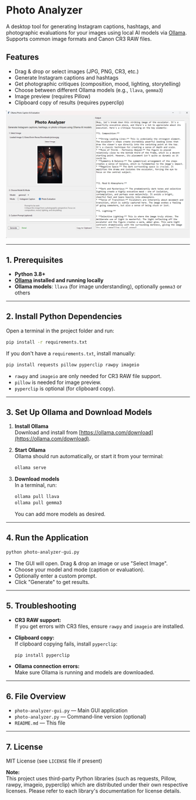 # Photo Analyzer

A desktop tool for generating Instagram captions, hashtags, and photographic evaluations for your images using local AI models via [Ollama](https://ollama.com/). Supports common image formats and Canon CR3 RAW files.

## Features

- Drag & drop or select images (JPG, PNG, CR3, etc.)
- Generate Instagram captions and hashtags
- Get photographic critiques (composition, mood, lighting, storytelling)
- Choose between different Ollama models (e.g., `llava`, `gemma3`)
- Image preview (requires Pillow)
- Clipboard copy of results (requires pyperclip)

<img src="Screenshot.png" alt="Screenshot of Photo Analyzer" width="650" />

---

## 1. Prerequisites

- **Python 3.8+**  
- **[Ollama](https://ollama.com/download) installed and running locally**  
- **Ollama models**: `llava` (for image understanding), optionally `gemma3` or others

---

## 2. Install Python Dependencies

Open a terminal in the project folder and run:

```sh
pip install -r requirements.txt
```

If you don't have a `requirements.txt`, install manually:

```sh
pip install requests pillow pyperclip rawpy imageio
```

- `rawpy` and `imageio` are only needed for CR3 RAW file support.
- `pillow` is needed for image preview.
- `pyperclip` is optional (for clipboard copy).

---

## 3. Set Up Ollama and Download Models

1. **Install Ollama**  
   Download and install from [https://ollama.com/download](https://ollama.com/download).

2. **Start Ollama**  
   Ollama should run automatically, or start it from your terminal:

   ```sh
   ollama serve
   ```

3. **Download models**  
   In a terminal, run:

   ```sh
   ollama pull llava
   ollama pull gemma3
   ```

   You can add more models as desired.

---

## 4. Run the Application

```sh
python photo-analyzer-gui.py
```

- The GUI will open. Drag & drop an image or use "Select Image".
- Choose your model and mode (caption or evaluation).
- Optionally enter a custom prompt.
- Click "Generate" to get results.

---

## 5. Troubleshooting

- **CR3 RAW support:**  
  If you get errors with CR3 files, ensure `rawpy` and `imageio` are installed.
- **Clipboard copy:**  
  If clipboard copying fails, install `pyperclip`:

  ```sh
  pip install pyperclip
  ```

- **Ollama connection errors:**  
  Make sure Ollama is running and models are downloaded.

---

## 6. File Overview

- `photo-analyzer-gui.py` — Main GUI application
- `photo-analyzer.py` — Command-line version (optional)
- `README.md` — This file

---

## 7. License

MIT License (see `LICENSE` file if present)

**Note:**  
This project uses third-party Python libraries (such as requests, Pillow, rawpy, imageio, pyperclip) which are distributed under their own respective licenses. Please refer to each library's documentation for license details.


